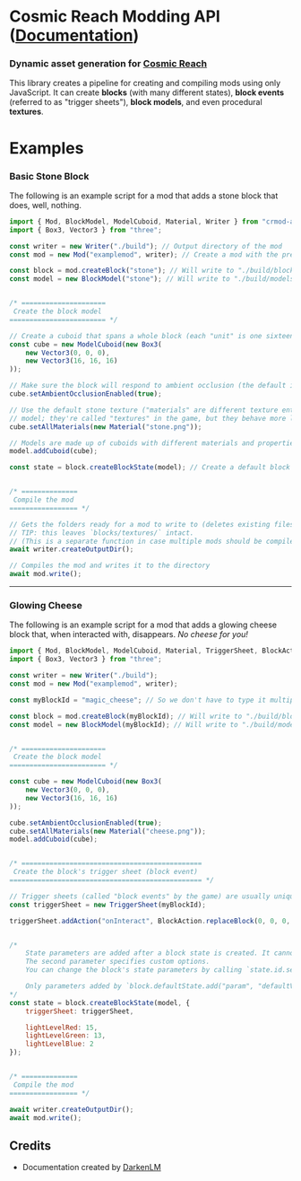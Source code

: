 # Cosmic Reach Modding API ([Documentation](https://docs.crmapi.arlojay.com/))
### Dynamic asset generation for [Cosmic Reach](https://finalforeach.itch.io/cosmic-reach)
This library creates a pipeline for creating and compiling mods using only JavaScript. It can create **blocks** (with many different states), **block events** (referred to as "trigger sheets"), **block models**, and even procedural **textures**.


# Examples

### Basic Stone Block
The following is an example script for a mod that adds a stone block that does, well, nothing.
```js
import { Mod, BlockModel, ModelCuboid, Material, Writer } from "crmod-api";
import { Box3, Vector3 } from "three";

const writer = new Writer("./build"); // Output directory of the mod
const mod = new Mod("examplemod", writer); // Create a mod with the prefix "examplemod"

const block = mod.createBlock("stone"); // Will write to "./build/blocks/block_examplemod_stone.json
const model = new BlockModel("stone"); // Will write to "./build/models/blocks/model_examplemod_stone.json


/* =====================
 Create the block model
======================== */

// Create a cuboid that spans a whole block (each "unit" is one sixteenth of a block: one pixel in a texture)
const cube = new ModelCuboid(new Box3(
    new Vector3(0, 0, 0),
    new Vector3(16, 16, 16)
));

// Make sure the block will respond to ambient occlusion (the default is `false`)
cube.setAmbientOcclusionEnabled(true);

// Use the default stone texture ("materials" are different texture entries usually found at the top of the
// model; they're called "textures" in the game, but they behave more like materials with texture maps)
cube.setAllMaterials(new Material("stone.png"));

// Models are made up of cuboids with different materials and properties
model.addCuboid(cube);

const state = block.createBlockState(model); // Create a default block state with our new model


/* ==============
 Compile the mod
================= */

// Gets the folders ready for a mod to write to (deletes existing files!)
// TIP: this leaves `blocks/textures/` intact.
// (This is a separate function in case multiple mods should be compiled at once)
await writer.createOutputDir();

// Compiles the mod and writes it to the directory
await mod.write();
```
---

### Glowing Cheese
The following is an example script for a mod that adds a glowing cheese block that, when interacted with, disappears. *No cheese for you!*
```js
import { Mod, BlockModel, ModelCuboid, Material, TriggerSheet, BlockAction, Writer } from "crmod-api";
import { Box3, Vector3 } from "three";

const writer = new Writer("./build");
const mod = new Mod("examplemod", writer);

const myBlockId = "magic_cheese"; // So we don't have to type it multiple times

const block = mod.createBlock(myBlockId); // Will write to "./build/blocks/block_examplemod_magic_cheese.json
const model = new BlockModel(myBlockId); // Will write to "./build/models/blocks/model_examplemod_magic_cheese.json


/* =====================
 Create the block model
======================== */

const cube = new ModelCuboid(new Box3(
    new Vector3(0, 0, 0),
    new Vector3(16, 16, 16)
));

cube.setAmbientOcclusionEnabled(true);
cube.setAllMaterials(new Material("cheese.png"));
model.addCuboid(cube);


/* =============================================
 Create the block's trigger sheet (block event)
================================================ */

// Trigger sheets (called "block events" by the game) are usually unique per block state
const triggerSheet = new TriggerSheet(myBlockId);

triggerSheet.addAction("onInteract", BlockAction.replaceBlock(0, 0, 0, "base:air[default]"));


/*
    State parameters are added after a block state is created. It cannot be passed while constructing.
    The second parameter specifies custom options.
    You can change the block's state parameters by calling `state.id.set("param", "value")`

    Only parameters added by `block.defaultState.add("param", "defaultValue")` can be changed.
*/
const state = block.createBlockState(model, {
    triggerSheet: triggerSheet,

    lightLevelRed: 15,
    lightLevelGreen: 13,
    lightLevelBlue: 2
});


/* ==============
 Compile the mod
================= */

await writer.createOutputDir();
await mod.write();
```

## Credits
- Documentation created by [DarkenLM](https://github.com/DarkenLM)